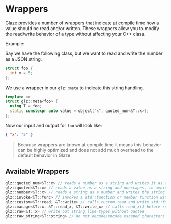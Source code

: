 # Wrappers

Glaze provides a number of wrappers that indicate at compile time how a value should be read and/or written. These wrappers allow you to modify the read/write behavior of a type without affecting your C++ class.

Example:

Say we have the following class, but we want to read and write the number as a JSON string.

```c++
struct foo {
  int x = 5;
};
```

We use a wrapper in our `glz::meta` to indicate this string handling.

```c++
template <>
struct glz::meta<foo> {
  using T = foo;
  static constexpr auto value = object("x", quoted_num<&T::x>);
};
```

Now our input and output for `foo` will look like:

```json
{ "x": "5" }
```

> Because wrappers are known at compile time it means this behavior can be highly optimized and does not add much overhead to the default behavior in Glaze.

## Available Wrappers

```c++
glz::quoted_num<&T::x> // reads a number as a string and writes it as a string
glz::quoted<&T::x> // reads a value as a string and unescapes, to avoid the user having to parse twice
glz::number<&T::x> // reads a string as a number and writes the string as a number
glz::invoke<&T::func> // invokes a std::function or member function with n-arguments as an array input
glz::custom<&T::read, &T::write> // calls custom read and write std::functions or member functions
glz::manage<&T::x, &T::read_x, &T::write_x> // calls read_x() before reading x and calls write_x() before writing x
glz::raw<&T::x> // write out string like types without quotes
glz::raw_string<&T::string> // do not decode/encode escaped characters for strings (improves read/write performance)
```

